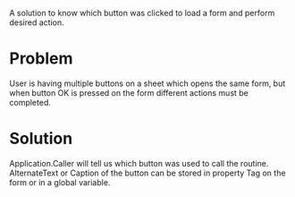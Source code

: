 A solution to know which button was clicked to load a form and perform desired action. 

# Problem

User is having multiple buttons on a sheet which opens the same form, but when button OK is pressed on the form different actions must be completed.

# Solution

Application.Caller will tell us which button was used to call the routine.
AlternateText or Caption of the button can be stored in property Tag on the form or in a global variable.
